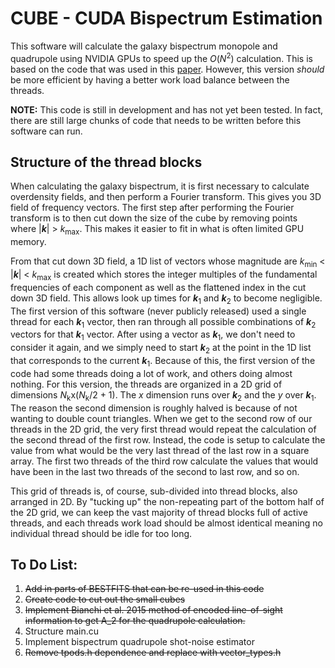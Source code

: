 # CUBE - CUDA Bispectrum Estimation
This software will calculate the galaxy bispectrum monopole and quadrupole using NVIDIA GPUs to 
speed up the *O*(*N*<sup>2</sup>) calculation. This is based on the code that was used in this [paper](https://arxiv.org/abs/1712.04970). However, this version *should* be more efficient by having a better work
load balance between the threads.

**NOTE:** This code is still in development and has not yet been tested. In fact, there are still large chunks of code that needs to be written before this software can run.

## Structure of the thread blocks
When calculating the galaxy bispectrum, it is first necessary to calculate overdensity fields, and 
then perform a Fourier transform. This gives you 3D field of frequency vectors. The first step after
performing the Fourier transform is to then cut down the size of the cube by removing points where
|**_k_**| > *k*<sub>max</sub>. This makes it easier to fit in what is often limited GPU memory.

From that cut down 3D field,
a 1D list of vectors whose magnitude are *k*<sub>min</sub> < |**_k_**| < *k*<sub>max</sub> is created
which stores the integer multiples of the fundamental frequencies of each component as well as the 
flattened index in the cut down 3D field. This allows look up times for **_k_**<sub>1</sub> and 
**_k_**<sub>2</sub> to become negligible.
The first version of this software (never publicly released) used a single thread for each 
**_k_**<sub>1</sub> vector, then ran through all possible combinations of **_k_**<sub>2</sub> vectors for that **_k_**<sub>1</sub> vector. After using a vector as **_k_**<sub>1</sub>, we don't need to
consider it again, and we simply need to start **_k_**<sub>2</sub> at the point in the 1D list that
corresponds to the current **_k_**<sub>1</sub>. Because of this, the first version of the code had
some threads doing a lot of work, and others doing almost nothing. For this version, the threads are
organized in a 2D grid of dimensions *N*<sub>k</sub>x(*N*<sub>k</sub>/2 + 1). The *x* dimension runs
over **_k_**<sub>2</sub> and the *y* over **_k_**<sub>1</sub>. The reason the second dimension is 
roughly halved is because of not wanting to double count triangles. When we get to the second row of
our threads in the 2D grid, the very first thread would repeat the calculation of the second thread
of the first row. Instead, the code is setup to calculate the value from what would be the very last
thread of the last row in a square array. The first two threads of the third row calculate the values
that would have been in the last two threads of the second to last row, and so on.

This grid of threads is, of course, sub-divided into thread blocks, also arranged in 2D. By "tucking
up" the non-repeating part of the bottom half of the 2D grid, we can keep the vast majority of thread
blocks full of active threads, and each threads work load should be almost identical meaning no individual thread should be idle for too long.

## To Do List:
1. ~~Add in parts of BESTFITS that can be re-used in this code~~
2. ~~Create code to cut out the small cubes~~
3. ~~Implement Bianchi et al. 2015 method of encoded line-of-sight information to get A_2 for the quadrupole calculation.~~
4. Structure main.cu
5. Implement bispectrum quadrupole shot-noise estimator
6. ~~Remove tpods.h dependence and replace with vector_types.h~~
